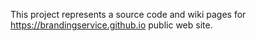 This project represents a source code and wiki pages for https://brandingservice.github.io public web site.
